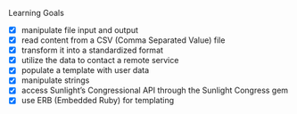 Learning Goals
- [x] manipulate file input and output
- [x] read content from a CSV (Comma Separated Value) file
- [x] transform it into a standardized format
- [x] utilize the data to contact a remote service
- [x] populate a template with user data
- [x] manipulate strings
- [x] access Sunlight’s Congressional API through the Sunlight Congress gem
- [x] use ERB (Embedded Ruby) for templating
